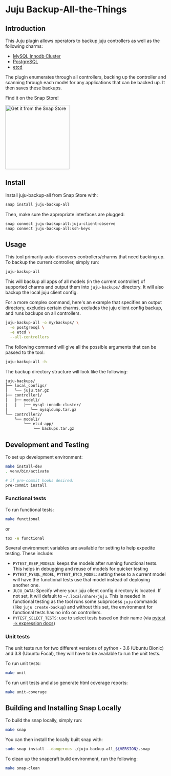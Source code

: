 # Juju Backup-All-the-Things

## Introduction

This Juju plugin allows operators to backup juju controllers as well as the following charms:
- [MySQL Innodb Cluster](https://charmhub.io/mysql-innodb-cluster)
- [PostgreSQL](https://charmhub.io/postgresql)
- [etcd](https://charmhub.io/etcd)

The plugin enumerates through all controllers, backing up the controller and scanning through each model for any
applications that can be backed up. It then saves these backups.

Find it on the Snap Store!

<a href="https://snapcraft.io/juju-backup-all" title="Get it from the Snap Store">
    <img src="https://snapcraft.io/static/images/badges/en/snap-store-black.svg" alt="Get it from the Snap Store" width="200" />
</a>

## Install

Install juju-backup-all from Snap Store with:

```bash
snap install juju-backup-all
```

Then, make sure the appropriate interfaces are plugged:

```bash
snap connect juju-backup-all:juju-client-observe
snap connect juju-backup-all:ssh-keys
```

## Usage

This tool primarily auto-discovers controllers/charms that need backing up. To backup the current controller, simply run:

```bash
juju-backup-all
```

This will backup all apps of all models (in the current controller) of supported charms and output them into
`juju-backups/` directory. It will also backup the local juju client config.

For a more complex command, here's an example that specifies an output directory, excludes certain charms, excludes the
juju client config backup, and runs backups on all controllers.

```bash
juju-backup-all -o my/backups/ \
  -e postgresql \
  -e etcd \
  --all-controllers
```

The following command will give all the possible arguments that can be passed to the tool:

```bash
juju-backup-all -h
```

The backup directory structure will look like the following:

```bash
juju-backups/
├── local_configs/
│   └── juju.tar.gz
├── controller1/
│   ├── model1/
│   │   ├── mysql-innodb-cluster/
│          └── mysqldump.tar.gz
└── controller2/
    └── model1/
        └── etcd-app/
            └── backups.tar.gz
```

## Development and Testing

To set up development environment:

```bash
make install-dev
. venv/bin/activate

# if pre-commit hooks desired:
pre-commit install
```

### Functional tests

To run functional tests:

```bash
make functional
```

or

```bash
tox -e functional
```

Several environment variables are available for setting to help expedite testing.
These include:

- `PYTEST_KEEP_MODELS`: keeps the models after running functional tests. This helps in debugging and reuse of models
for quicker testing
- `PYTEST_MYSQL_MODEL`, `PYTEST_ETCD_MODEL`: setting these to a current model will have the functional tests use
that model instead of deploying another one.
- `JUJU_DATA`: Specify where your juju client config directory is located. If not set, it will default to
`~/.local/share/juju`. This is needed in functional testing as the tool runs some subprocess `juju` commands
(like `juju create-backup`) and without this set, the environment for functional tests has no info on controllers.
- `PYTEST_SELECT_TESTS`: use to select tests based on their name (via
[pytest `-k` expression docs](https://docs.pytest.org/en/latest/example/markers.html#using-k-expr-to-select-tests-based-on-their-name))

### Unit tests

The unit tests run for two different versions of python - 3.6 (Ubuntu Bionic) and 3.8 (Ubuntu Focal), they will have to be available
to run the unit tests.

To run unit tests:

```bash
make unit
```

To run unit tests and also generate html coverage reports:

```bash
make unit-coverage
```

## Building and Installing Snap Locally

To build the snap locally, simply run:

```bash
make snap
```

You can then install the locally built snap with:

```bash
sudo snap install --dangerous ./juju-backup-all_${VERSION}.snap
```

To clean up the snapcraft build environment, run the following:

```bash
make snap-clean
```
